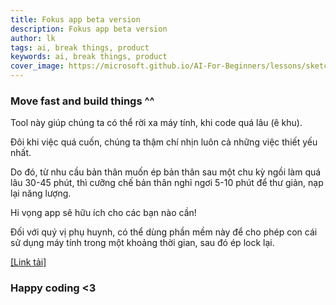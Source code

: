 ```yaml
---
title: Fokus app beta version
description: Fokus app beta version
author: lk
tags: ai, break things, product
keywords: ai, break things, product
cover_image: https://microsoft.github.io/AI-For-Beginners/lessons/sketchnotes/ai-overview.png
---
```


### Move fast and build things ^^

Tool này giúp chúng ta có thể rời xa máy tính, khi code quá lâu (ê khu).

Đôi khi việc quá cuốn, chúng ta thậm chí nhịn luôn cả những việc thiết yếu nhất.

Do đó, từ nhu cầu bản thân muốn ép bản thân sau một chu kỳ ngồi làm quá lâu 30-45 phút, thì cưỡng chế bản thân nghỉ ngơi 5-10 phút để thư giản, nạp lại năng lượng.

Hi vọng app sẽ hữu ích cho các bạn nào cần!

Đối với quý vị phụ huynh, có thể dùng phần mềm này để cho phép con cái sử dụng máy tính trong một khoảng thời gian, sau đó ép lock lại.

<a href="https://github.com/ahaxu/blog/raw/refs/heads/main/sample-files/FocusTimer_macOS_Advanced.dmg">[Link tải]</a>

### Happy coding <3
